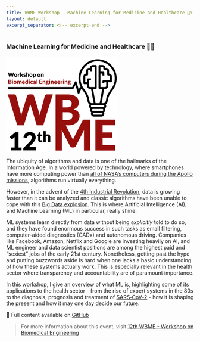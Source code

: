 ```yaml
---
title: WBME Workshop - Machine Learning for Medicine and Healthcare 👨‍⚕️
layout: default
excerpt_separator: <!-- excerpt-end -->
---
```


### Machine Learning for Medicine and Healthcare 👨‍⚕️

<img src="/assets/images/wbme.png" width="300"/>

The ubiquity of algorithms and data is one of the hallmarks of the <span title="According to Merriam-Webster, 'the modern age regarded as a time in which information has become a commodity that is quickly and widely disseminated and easily available especially through the use of computer technology'">Information Age</span>. In a world powered by technology, where smartphones have more computing power than [all of NASA’s computers during the Apollo missions](https://www.youtube.com/watch?v=BRZz0SVLdso), algorithms run virtually everything.

However, in the advent of the [4th Industrial Revolution](https://www.salesforce.com/blog/2018/12/what-is-the-fourth-industrial-revolution-4IR.html), data is growing faster than it can be analyzed and classic algorithms have been unable to cope with this [Big Data explosion](https://www.internetlivestats.com/). This is where Artificial Intelligence (AI), and Machine Learning (ML) in particular, really shine. 

ML systems learn directly from data without being *explicitly* told to do so, and they have found enormous success in such tasks as email filtering, computer-aided diagnostics (CADx) and autonomous driving. Companies like Facebook, Amazon, Netflix and Google are investing heavily on AI, and ML engineer and data scientist positions are among the highest paid and “sexiest” jobs of the early 21st century. Nonetheless, getting past the hype and putting buzzwords aside is hard when one lacks a basic understanding of how these systems actually work. This is especially relevant in the health sector where transparency and accountability are of paramount importance.

<!-- excerpt-start -->

In this workshop, I give an overview of what ML is, highlighting some of its applications to the health sector - from the rise of expert systems in the 80s to the diagnosis, prognosis and treatment of [SARS‑CoV‑2](https://www.worldometers.info/coronavirus/) - how it is shaping the present and how it may one day decide our future.

📝 Full content available on [GitHub](https://github.com/JGalego/WBME-ML-Workshop)

> For more information about this event, visit [12th WBME - Workshop on Biomedical Engineering](http://wbme.fc.ul.pt/)

<!-- excerpt-end -->